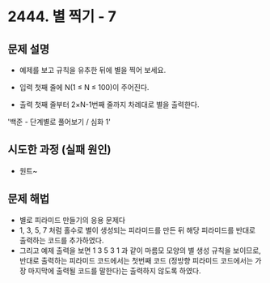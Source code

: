 # 2444. 별 찍기 - 7

## 문제 설명
- 예제를 보고 규칙을 유추한 뒤에 별을 찍어 보세요.

- 입력
첫째 줄에 N(1 ≤ N ≤ 100)이 주어진다.

- 출력
첫째 줄부터 2×N-1번째 줄까지 차례대로 별을 출력한다.

'백준 - 단계별로 풀어보기 / 심화 1'

## 시도한 과정 (실패 원인)

- 원트~

## 문제 해법

- 별로 피라미드 만들기의 응용 문제다
- 1, 3, 5, 7 처럼 홀수로 별이 생성되는 피라미드를 만든 뒤 해당 피라미드를 반대로 출력하는 코드를 추가하였다.
- 그리고 예제 출력을 보면 1 3 5 3 1 과 같이 마름모 모양의 별 생성 규칙을 보이므로, 반대로 출력하는 피라미드 코드에서는 첫번째 코드 (정방향 피라미드 코드에서는 가장 마지막에 출력될 코드를 말한다)는 출력하지 않도록 하였다.
